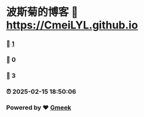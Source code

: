# 波斯菊的博客 :link: https://CmeiLYL.github.io 
### :page_facing_up: [1](https://CmeiLYL.github.io/tag.html) 
### :speech_balloon: 0 
### :hibiscus: 3 
### :alarm_clock: 2025-02-15 18:50:06 
### Powered by :heart: [Gmeek](https://github.com/Meekdai/Gmeek)
